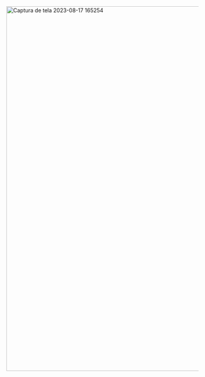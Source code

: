 <img width="955" alt="Captura de tela 2023-08-17 165254" src="https://github.com/Loyius/Projetos-github/assets/126344837/6cacbaf9-2b7e-4610-8a13-385d657e09ad">
